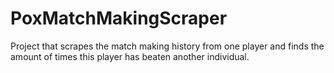 # PoxMatchMakingScraper
Project that scrapes the match making history from one player and finds the amount of times this player has beaten another individual.
